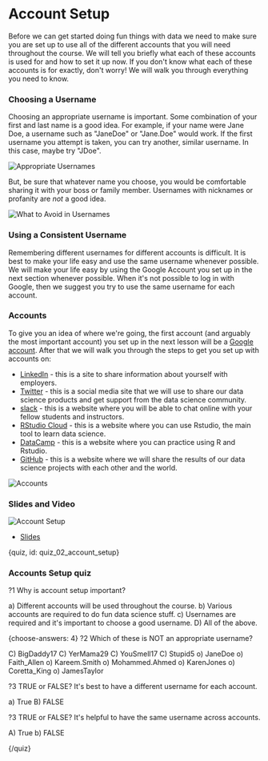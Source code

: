 # Account Setup

Before we can get started doing fun things with data we need to make sure you are set up to use all of the different accounts that you will need throughout the course. We will tell you briefly what each of these accounts is used for and how to set it up now. If you don't know what each of these accounts is for exactly, don't worry! We will walk you through everything you need to know.

### Choosing a Username

Choosing an appropriate username is important. Some combination of your first and last name is a good idea. For example, if your name were Jane Doe, a username such as "JaneDoe" or "Jane.Doe" would work. If the first username you attempt is taken, you can try another, similar username. In this case, maybe try  "JDoe". 

![Appropriate Usernames](images/02_account_setup/02_cdsintro_account_setup-2.png)

But, be sure that whatever name you choose, you would be comfortable sharing it with your boss or family member. Usernames with nicknames or profanity are *not* a good idea.

![What to Avoid in Usernames](images/02_account_setup/02_cdsintro_account_setup-3.png)

### Using a Consistent Username

Remembering different usernames for different accounts is difficult. It is best to make your life easy and use the same username whenever possible. We will make your life easy by using the Google Account you set up in the next section whenever possible. When it's not possible to log in with Google, then we suggest you try to use the same username for each account.

### Accounts 

To give you an idea of where we're going, the first account (and arguably the most important account) you set up in the next lesson will be a [Google account](https://mail.google.com/mail). After that we will walk you through the steps to get you set up with accounts on: 

*  [LinkedIn](https://www.linkedin.com) - this is a site to share information about yourself with employers. 
*  [Twitter](https://twitter.com/) - this is a social media site that we will use to share our data science products and get support from the data science community. 
*  [slack](https://slack.com/) - this is a website where you will be able to chat online with your fellow students and instructors. 
*  [RStudio Cloud](rstudio.cloud) - this is a website where you can use Rstudio, the main tool to learn data science. 
*  [DataCamp](https://www.datacamp.com/) - this is a website where you can practice using R and Rstudio. 
*  [GitHub](https://github.com) - this is a website where we will share the results of our data science projects with each other and the world. 

![Accounts](images/02_account_setup/02_cdsintro_account_setup-4.png)

### Slides and Video

![Account Setup](https://www.youtube.com/watch?v=OfJCmF0VkL4)

* [Slides](https://docs.google.com/presentation/d/1mQMEdR4opFzuReP9i7te5v8T-kyDNNklHPvQ2OnzZpQ/edit?usp=sharing)


{quiz, id: quiz_02_account_setup}

### Accounts Setup quiz

?1 Why is account setup important?

a) Different accounts will be used throughout the course.
b) Various accounts are required to do fun data science stuff.
c) Usernames are required and it's important to choose a good username.
D) All of the above.

{choose-answers: 4}
?2 Which of these is NOT an appropriate username?

C) BigDaddy17
C) YerMama29
C) YouSmell17
C) Stupid5
o) JaneDoe
o) Faith_Allen
o) Kareem.Smith
o) Mohammed.Ahmed
o) KarenJones
o) Coretta_King
o) JamesTaylor

?3 TRUE or FALSE? It's best to have a different username for each account.

a) True
B) FALSE

?3 TRUE or FALSE? It's helpful to have the same username across accounts.

A) True
b) FALSE

{/quiz}

